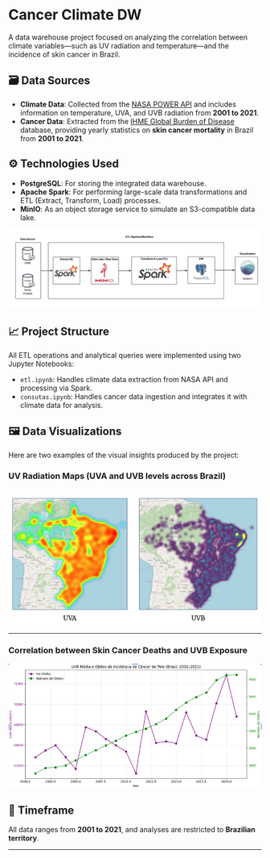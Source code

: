 # Cancer Climate DW
A data warehouse project focused on analyzing the correlation between climate variables—such as UV radiation and temperature—and the incidence of skin cancer in Brazil. 

## 🗃️ Data Sources

- **Climate Data**: Collected from the [NASA POWER API](https://power.larc.nasa.gov/) and includes information on temperature, UVA, and UVB radiation from **2001 to 2021**.
- **Cancer Data**: Extracted from the [IHME Global Burden of Disease](https://vizhub.healthdata.org/gbd-results/) database, providing yearly statistics on **skin cancer mortality** in Brazil from **2001 to 2021**.

## ⚙️ Technologies Used

- **PostgreSQL**: For storing the integrated data warehouse.
- **Apache Spark**: For performing large-scale data transformations and ETL (Extract, Transform, Load) processes.
- **MinIO**: As an object storage service to simulate an S3-compatible data lake.

![Techs](img/img3.png)

## 📈 Project Structure

All ETL operations and analytical queries were implemented using two Jupyter Notebooks:

- `etl.ipynb`: Handles climate data extraction from NASA API and processing via Spark.
- `consutas.ipynb`: Handles cancer data ingestion and integrates it with climate data for analysis.

## 🖼️ Data Visualizations

Here are two examples of the visual insights produced by the project:

### UV Radiation Maps (UVA and UVB levels across Brazil)

![UV Radiation Maps](img/img2.png)

---

### Correlation between Skin Cancer Deaths and UVB Exposure

![UVB vs Cancer Deaths](img/img1.png)

## 📅 Timeframe

All data ranges from **2001 to 2021**, and analyses are restricted to **Brazilian territory**.

---